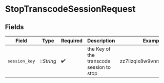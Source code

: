 # StopTranscodeSessionRequest


## Fields

| Field                                    | Type                                     | Required                                 | Description                              | Example                                  |
| ---------------------------------------- | ---------------------------------------- | ---------------------------------------- | ---------------------------------------- | ---------------------------------------- |
| `session_key`                            | *::String*                               | :heavy_check_mark:                       | the Key of the transcode session to stop | zz7llzqlx8w9vnrsbnwhbmep                 |